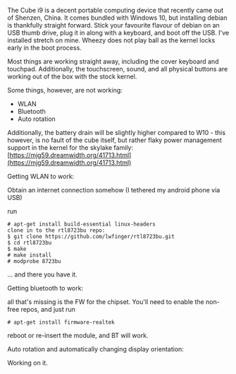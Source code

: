The Cube i9 is a decent portable computing device that recently came out of Shenzen, China. It comes bundled with Windows 10, but installing debian is thankfully straight forward.
Stick your favourite flavour of debian on an USB thumb drive, plug it in along with a keyboard, and boot off the USB. I've installed stretch on mine. Wheezy does not play ball as the kernel locks early in the boot process.

Most things are working straight away, including the cover keyboard and touchpad. Additionally, the touchscreen, sound, and all physical buttons are working out of the box with the stock kernel. 

Some things, however, are not working:
- WLAN
- Bluetooth
- Auto rotation

Additionally, the battery drain will be slightly higher compared to W10 - this however, is no fault of the cube itself, but rather flaky power management support in the kernel for the skylake family:
[https://mjg59.dreamwidth.org/41713.html](https://mjg59.dreamwidth.org/41713.html)

Getting WLAN to work:

Obtain an internet connection somehow (I tethered my android phone via USB)

run
```
# apt-get install build-essential linux-headers
clone in to the rtl8723bu repo:
$ git clone https://github.com/lwfinger/rtl8723bu.git
$ cd rtl8723bu
$ make
# make install
# modprobe 8723bu
```
... and there you have it.

Getting bluetooth to work:

all that's missing is the FW for the chipset.
You'll need to enable the non-free repos, and just run
```
# apt-get install firmware-realtek
```

reboot or re-insert the module, and BT will work.

Auto rotation and automatically changing display orientation:

Working on it.
